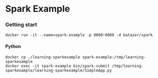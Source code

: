 # Spark Example

### Getting start

```
docker run -it --name=spark-example -p 8080:8080 -d batazor/spark
```

#### Python

```
docker cp ./learning-sparkexample spark-example:/tmp/learning-sparkexample
docker exec -it spark-example bin/spark-submit /tmp/learning-sparkexample/learning-sparkexample/SimpleApp.py
```
